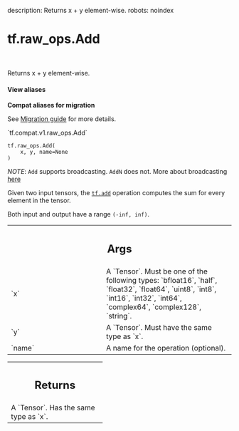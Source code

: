 description: Returns x + y element-wise.
robots: noindex

# tf.raw_ops.Add

<!-- Insert buttons and diff -->

<table class="tfo-notebook-buttons tfo-api nocontent" align="left">

</table>



Returns x + y element-wise.

<section class="expandable">
  <h4 class="showalways">View aliases</h4>
  <p>
<b>Compat aliases for migration</b>
<p>See
<a href="https://www.tensorflow.org/guide/migrate">Migration guide</a> for
more details.</p>
<p>`tf.compat.v1.raw_ops.Add`</p>
</p>
</section>

<pre class="devsite-click-to-copy prettyprint lang-py tfo-signature-link">
<code>tf.raw_ops.Add(
    x, y, name=None
)
</code></pre>



<!-- Placeholder for "Used in" -->

*NOTE*: `Add` supports broadcasting. `AddN` does not. More about broadcasting
[here](http://docs.scipy.org/doc/numpy/user/basics.broadcasting.html)

Given two input tensors, the <a href="../../tf/math/add.md"><code>tf.add</code></a> operation computes the sum for every element in the tensor.

Both input and output have a range `(-inf, inf)`.

<!-- Tabular view -->
 <table class="responsive fixed orange">
<colgroup><col width="214px"><col></colgroup>
<tr><th colspan="2"><h2 class="add-link">Args</h2></th></tr>

<tr>
<td>
`x`
</td>
<td>
A `Tensor`. Must be one of the following types: `bfloat16`, `half`, `float32`, `float64`, `uint8`, `int8`, `int16`, `int32`, `int64`, `complex64`, `complex128`, `string`.
</td>
</tr><tr>
<td>
`y`
</td>
<td>
A `Tensor`. Must have the same type as `x`.
</td>
</tr><tr>
<td>
`name`
</td>
<td>
A name for the operation (optional).
</td>
</tr>
</table>



<!-- Tabular view -->
 <table class="responsive fixed orange">
<colgroup><col width="214px"><col></colgroup>
<tr><th colspan="2"><h2 class="add-link">Returns</h2></th></tr>
<tr class="alt">
<td colspan="2">
A `Tensor`. Has the same type as `x`.
</td>
</tr>

</table>

